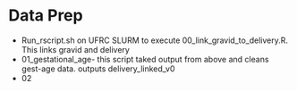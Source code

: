 # Data Prep
* Run_rscript.sh on UFRC SLURM to execute 00_link_gravid_to_delivery.R. This links gravid and delivery
* 01_gestational_age- this script taked output from above and cleans gest-age data. outputs delivery_linked_v0
* 02